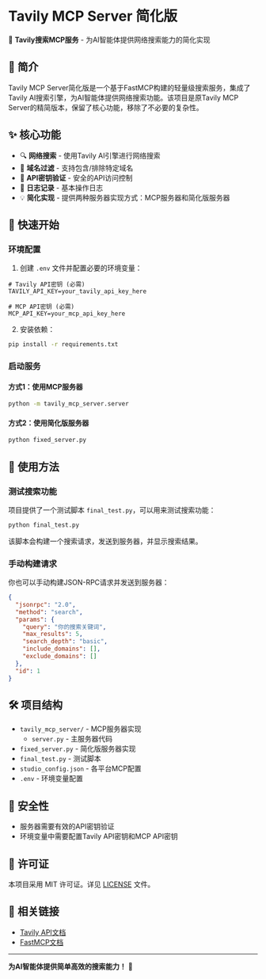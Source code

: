 # Tavily MCP Server 简化版

🚀 **Tavily搜索MCP服务** - 为AI智能体提供网络搜索能力的简化实现

## 📖 简介

Tavily MCP Server简化版是一个基于FastMCP构建的轻量级搜索服务，集成了Tavily AI搜索引擎，为AI智能体提供网络搜索功能。该项目是原Tavily MCP Server的精简版本，保留了核心功能，移除了不必要的复杂性。

## ✨ 核心功能

- 🔍 **网络搜索** - 使用Tavily AI引擎进行网络搜索
- 🎯 **域名过滤** - 支持包含/排除特定域名
- 🔐 **API密钥验证** - 安全的API访问控制
- 📝 **日志记录** - 基本操作日志
- 💡 **简化实现** - 提供两种服务器实现方式：MCP服务器和简化版服务器

## 🚀 快速开始

### 环境配置

1. 创建 `.env` 文件并配置必要的环境变量：

```env
# Tavily API密钥 (必需)
TAVILY_API_KEY=your_tavily_api_key_here

# MCP API密钥 (必需)
MCP_API_KEY=your_mcp_api_key_here
```

2. 安装依赖：

```bash
pip install -r requirements.txt
```

### 启动服务

#### 方式1：使用MCP服务器

```bash
python -m tavily_mcp_server.server
```

#### 方式2：使用简化版服务器

```bash
python fixed_server.py
```

## 🔧 使用方法

### 测试搜索功能

项目提供了一个测试脚本 `final_test.py`，可以用来测试搜索功能：

```bash
python final_test.py
```

该脚本会构建一个搜索请求，发送到服务器，并显示搜索结果。

### 手动构建请求

你也可以手动构建JSON-RPC请求并发送到服务器：

```json
{
  "jsonrpc": "2.0",
  "method": "search",
  "params": {
    "query": "你的搜索关键词",
    "max_results": 5,
    "search_depth": "basic",
    "include_domains": [],
    "exclude_domains": []
  },
  "id": 1
}
```

## 🛠️ 项目结构

- `tavily_mcp_server/` - MCP服务器实现
  - `server.py` - 主服务器代码
- `fixed_server.py` - 简化版服务器实现
- `final_test.py` - 测试脚本
- `studio_config.json` - 各平台MCP配置
- `.env` - 环境变量配置

## 🔐 安全性

- 服务器需要有效的API密钥验证
- 环境变量中需要配置Tavily API密钥和MCP API密钥

## 📄 许可证

本项目采用 MIT 许可证。详见 [LICENSE](LICENSE) 文件。

## 🔗 相关链接

- [Tavily API文档](https://docs.tavily.com/)
- [FastMCP文档](https://github.com/jlowin/fastmcp)

---

**为AI智能体提供简单高效的搜索能力！** 🚀